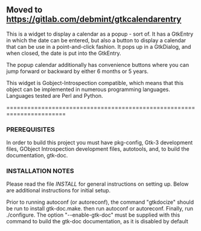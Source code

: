 Moved to https://gitlab.com/debmint/gtkcalendarentry
---------

This is a widget to display a calendar as a popup - sort of.  It has a
GtkEntry in which the date can be entered, but also a button to display
a calendar that can be use in a point-and-click fashion.  It pops up in
a GtkDialog, and when closed, the date is put into the GtkEntry.

The popup calendar additionally has convenience buttons where you can
jump forward or backward by either 6 months or 5 years.

This widget is Gobject-Introspection compatible, which means that this
object can be implemented in numerous programming languages.  Languages
tested are Perl and Python.

=======================================================================

### PREREQUISITES

In order to build this project you must have pkg-config, Gtk-3 development
files, GObject Introspection development files, autotools, and, to build the
documentation, gtk-doc.

### INSTALLATION NOTES

Please read the file _INSTALL_ for general instructions on setting up.
Below are additional instructions for initial setup.

Prior to running autoconf (or autoreconf), the command "gtkdocize" should
be run to install gtk-doc.make.  then run autoconf or autoreconf.  Finally,
run ./configure.  The option "--enable-gtk-doc" must be supplied with this
command to build the gtk-doc documentation, as it is disabled by default

